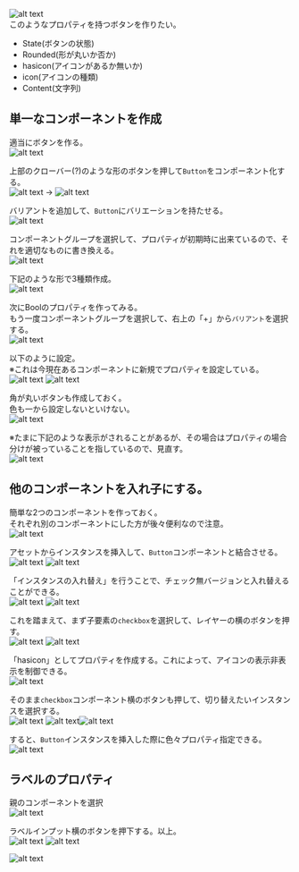 ![alt text](image-6.png)  
このようなプロパティを持つボタンを作りたい。

- State(ボタンの状態)
- Rounded(形が丸いか否か)
- hasicon(アイコンがあるか無いか)
- icon(アイコンの種類)
- Content(文字列)

## 単一なコンポーネントを作成

適当にボタンを作る。  
![alt text](image-7.png)

上部のクローバー(?)のような形のボタンを押して`Button`をコンポーネント化する。  
![alt text](image-8.png) → ![alt text](image-9.png)

バリアントを追加して、`Button`にバリエーションを持たせる。  
![alt text](image-10.png)

コンポーネントグループを選択して、プロパティが初期時に出来ているので、それを適切なものに書き換える。  
![alt text](image-11.png)  

下記のような形で3種類作成。  
![alt text](image-12.png)

次にBoolのプロパティを作ってみる。  
もう一度コンポーネントグループを選択して、右上の「+」から`バリアント`を選択する。  
![alt text](image-13.png)

以下のように設定。  
※これは今現在あるコンポーネントに新規でプロパティを設定している。  
![alt text](image-14.png) ![alt text](image-15.png)

角が丸いボタンも作成しておく。  
色も一から設定しないといけない。  
![alt text](image-16.png)

※たまに下記のような表示がされることがあるが、その場合はプロパティの場合分けが被っていることを指しているので、見直す。  
![alt text](image-17.png)


## 他のコンポーネントを入れ子にする。

簡単な2つのコンポーネントを作っておく。  
それぞれ別のコンポーネントにした方が後々便利なので注意。  
![alt text](image-18.png)

アセットからインスタンスを挿入して、`Button`コンポーネントと結合させる。  
![alt text](image-19.png) ![alt text](image-20.png)

「インスタンスの入れ替え」を行うことで、チェック無バージョンと入れ替えることができる。  
![alt text](image-21.png) ![alt text](image-22.png)

これを踏まえて、まず子要素の`checkbox`を選択して、レイヤーの横のボタンを押す。  
![alt text](image-23.png) ![alt text](image-24.png)

「hasicon」としてプロパティを作成する。これによって、アイコンの表示非表示を制御できる。  
![alt text](image-25.png)  

そのまま`checkbox`コンポーネント横のボタンも押して、切り替えたいインスタンスを選択する。  
![alt text](image-26.png) ![alt text](image-27.png)![alt text](image-28.png)

すると、`Button`インスタンスを挿入した際に色々プロパティ指定できる。  
![alt text](image-29.png)

## ラベルのプロパティ

親のコンポーネントを選択  
![alt text](image-30.png)

ラベルインプット横のボタンを押下する。以上。  
![alt text](image-31.png) ![alt text](image-32.png)

![alt text](image-33.png)
